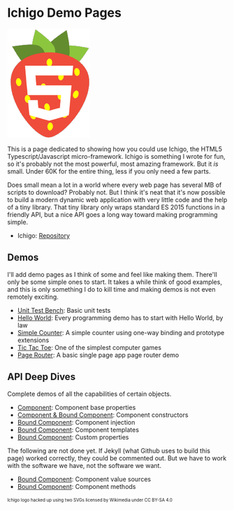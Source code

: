 # Ichigo Demo Pages

<img src="img/ichigo-logo-small.gif" alt="Ichigo">

This is a page dedicated to showing how you could use Ichigo, the HTML5 Typescript/Javascript micro-framework.
Ichigo is something I wrote for fun, so it's probably not the most powerful, most amazing framework. But it _is_
small. Under 60K for the entire thing, less if you only need a few parts.

Does small mean a lot in a world where every web page has several MB of scripts to download? Probably not. But I
think it's neat that it's now possible to build a modern dynamic web application with very little code and the
help of a tiny library. That tiny library only wraps standard ES 2015 functions in a friendly API, but a nice
API goes a long way toward making programming simple.

* Ichigo: [Repository](https://github.com/hachiko-8ko/ichigo)

## Demos

I'll add demo pages as I think of some and feel like making them. There'll only be some simple ones to start.
It takes a while think of good examples, and this is only something I do to kill time and making demos is not even
remotely exciting.

* [Unit Test Bench](demo/test-bench): Basic unit tests
* [Hello World](demo/hello-world): Every programming demo has to start with Hello World, by law
* [Simple Counter](demo/simple-counter): A simple counter using one-way binding and prototype extensions
* [Tic Tac Toe](demo/tic-tac-toe): One of the simplest computer games
* [Page Router](demo/page-router): A basic single page app page router demo

## API Deep Dives

Complete demos of all the capabilities of certain objects.

* [Component](api/component-base): Component base properties
* [Component & Bound Component](api/component-ctor): Component constructors
* [Bound Component](api/component-inject): Component injection
* [Bound Component](api/component-template): Component templates
* [Bound Component](api/component-properties): Custom properties

The following are not done yet. If Jekyll (what Github uses to build this page) worked correctly,
they could be commented out. But we have to work with the software we have, not the software we want.

* [Bound Component](api/component-source): Component value sources
* [Bound Component](api/component-method): Component methods

<sub><sup>Ichigo logo hacked up using two SVGs licensed by Wikimedia under CC BY-SA 4.0</sup></sub>
